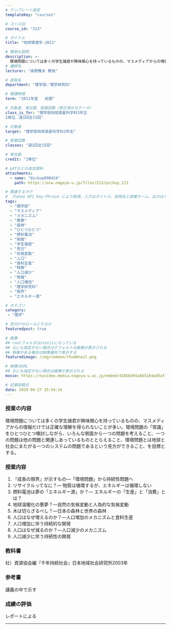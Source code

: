 ```yaml
---
# テンプレート指定
templateKey: "courses"

# コースID
course_id: "213"

# タイトル
title: "地球環境学-2011"

# 簡単な説明
description: >-
  環境問題については多くの学生諸君が興味関心を持っているものの、マスメディアからの情報だけでは正確な理解を得られないことが多い。環境問題の「常識」をひとつひとつ検討しながら、いろんな側面から一つの問題を考えること、一つの問題は他の問題と関連しあっているものととらえること、環境問題とは地球と社会にまたがる一つのシステムの問題であるという見方ができること、を目標とする。 ....
# 講師名
lecturer: "高野雅夫 教授"

# 部局名
department: "理学部／理学研究科"

# 開講時限
term: "2011年度	前期"

# 対象者、単位数、授業回数（修正用の元データ）
class_is_for: "理学部地球惑星科学科3年生
2単位、週1回全15回"

# 対象者
target: "理学部地球惑星科学科3年生"

# 授業回数
classes: "週1回全15回"

# 単位数
credit: "2単位"

# pdfなどの追加資料
attachments:
  - name: "@ickup090424" 
    path: https://ocw.nagoya-u.jp/files/213/pickup_213

# 関連するタグ
# （Yahoo API Key-Phrase により取得。入力はタイトル、部局名と授業ホーム、出力はキーフレーズ（tags））
tags:
  - "理学部"
  - "マスメディア"
  - "メカニズム"
  - "悪夢"
  - "森林"
  - "ひとつひとつ"
  - "燃料電池"
  - "側面"
  - "学生諸君"
  - "見方"
  - "気候変動"
  - "人口"
  - "食料生産"
  - "物質"
  - "人口減少"
  - "常識"
  - "人口増加"
  - "理学研究科"
  - "限界"
  - "エネルギー源"

# カテゴリ
category:
 - "理学"

# 色付けのロールにするか
featuredpost: true

# 画像
## rootフォルダはstaticになっている
## なにも指定がない場合はデフォルトの画像が表示される
## 映像がある場合は映像優先で表示する
featuredimage: /img/common/thumbnail.png

# 映像のURL
## なにも指定がない場合は画像が表示される
movie: https://nuvideo.media.nagoya-u.ac.jp/embed/418bbd91a6b5164ad5af1b893445d399ecd82325

# 記事投稿日
date: 2020-04-27 15:54:14
---
```


### 授業の内容

環境問題については多くの学生諸君が興味関心を持っているものの、マスメディアからの情報だけでは正確な理解を得られないことが多い。環境問題の「常識」をひとつひとつ検討しながら、いろんな側面から一つの問題を考えること、一つの問題は他の問題と関連しあっているものととらえること、環境問題とは地球と社会にまたがる一つのシステムの問題であるという見方ができること、を目標とする。








### 授業内容

1. 『成長の限界』が示すもの—「環境問題」から持続性問題へ  
2. リサイクルってなに？— 物質は循環するが、エネルギーは循環しない  
3. 燃料電池は夢の「エネルギー源」か？— エネルギーの「生産」と「消費」とは？  
4. 地球温暖化の悪夢？—自然の気候変動と人為的な気候変動  
5. 木は切らざるべし？—日本の森林と世界の森林  
6. 人口はなぜ増えるのか？—人口増加のメカニズムと食料生産  
7. 人口増加に伴う持続的な開発  
8. 人口はなぜ減るのか？—人口減少のメカニズム  
9. 人口減少に伴う持続性の開発  

### 教科書

社）資源協会編『千年持続社会』日本地域社会研究所2003年

### 参考書

講義の中で示す











### 成績の評価

レポートによる





-----